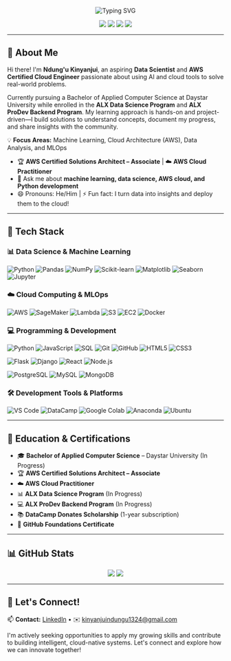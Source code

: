 <!-- Profile Banner -->
<p align="center">
  <img src="https://readme-typing-svg.demolab.com?font=Fira+Code&weight=700&pause=1000&center=true&width=600&lines=Hi,+I'm+Ndung'u+Kinyanjui" alt="Typing SVG" />
</p>

<p align="center">
  <img src="https://img.shields.io/badge/Data%20Science-📊-blue?style=for-the-badge">
  <img src="https://img.shields.io/badge/Machine%20Learning-🤖-green?style=for-the-badge">
  <img src="https://img.shields.io/badge/Cloud%20Computing-☁️-orange?style=for-the-badge">
  <img src="https://img.shields.io/badge/AI%20Engineering-🧠-purple?style=for-the-badge">
</p>

---

## 👋 About Me

Hi there! I'm **Ndung'u Kinyanjui**, an aspiring **Data Scientist** and **AWS Certified Cloud Engineer** passionate about using AI and cloud tools to solve real-world problems.

Currently pursuing a Bachelor of Applied Computer Science at Daystar University while enrolled in the **ALX Data Science Program** and **ALX ProDev Backend Program**. My learning approach is hands-on and project-driven—I build solutions to understand concepts, document my progress, and share insights with the community.

💡 **Focus Areas:** Machine Learning, Cloud Architecture (AWS), Data Analysis, and MLOps

- 🏆 **AWS Certified Solutions Architect – Associate** | ☁️ **AWS Cloud Practitioner**
- 💬 Ask me about **machine learning, data science, AWS cloud, and Python development**
- 😄 Pronouns: He/Him | ⚡ Fun fact: I turn data into insights and deploy them to the cloud!

---

## 🧰 Tech Stack

### 📊 **Data Science & Machine Learning**

![Python](https://img.shields.io/badge/Python-3776AB?style=for-the-badge&logo=python&logoColor=white)
![Pandas](https://img.shields.io/badge/Pandas-150458?style=for-the-badge&logo=pandas&logoColor=white)
![NumPy](https://img.shields.io/badge/NumPy-013243?style=for-the-badge&logo=numpy&logoColor=white)
![Scikit-learn](https://img.shields.io/badge/Scikit--learn-F7931E?style=for-the-badge&logo=scikit-learn&logoColor=white)
![Matplotlib](https://img.shields.io/badge/Matplotlib-11557c?style=for-the-badge&logo=matplotlib&logoColor=white)
![Seaborn](https://img.shields.io/badge/Seaborn-3776AB?style=for-the-badge&logo=seaborn&logoColor=white)
![Jupyter](https://img.shields.io/badge/Jupyter-F37626?style=for-the-badge&logo=jupyter&logoColor=white)



### ☁️ **Cloud Computing & MLOps**

![AWS](https://img.shields.io/badge/AWS-232F3E?style=for-the-badge&logo=amazon-aws&logoColor=white)
![SageMaker](https://img.shields.io/badge/SageMaker-FF9900?style=for-the-badge&logo=amazon-aws&logoColor=white)
![Lambda](https://img.shields.io/badge/Lambda-FF9900?style=for-the-badge&logo=aws-lambda&logoColor=white)
![S3](https://img.shields.io/badge/S3-569A31?style=for-the-badge&logo=amazon-s3&logoColor=white)
![EC2](https://img.shields.io/badge/EC2-FF9900?style=for-the-badge&logo=amazon-ec2&logoColor=white)
![Docker](https://img.shields.io/badge/Docker-2496ED?style=for-the-badge&logo=docker&logoColor=white)



### 💻 **Programming & Development**

![Python](https://img.shields.io/badge/Python-3776AB?style=for-the-badge&logo=python&logoColor=white)
![JavaScript](https://img.shields.io/badge/JavaScript-F7DF1E?style=for-the-badge&logo=javascript&logoColor=black)
![SQL](https://img.shields.io/badge/SQL-4479A1?style=for-the-badge&logo=postgresql&logoColor=white)
![Git](https://img.shields.io/badge/Git-F05032?style=for-the-badge&logo=git&logoColor=white)
![GitHub](https://img.shields.io/badge/GitHub-181717?style=for-the-badge&logo=github&logoColor=white)
![HTML5](https://img.shields.io/badge/HTML5-E34F26?style=for-the-badge&logo=html5&logoColor=white)
![CSS3](https://img.shields.io/badge/CSS3-1572B6?style=for-the-badge&logo=css3&logoColor=white)

![Flask](https://img.shields.io/badge/Flask-000000?style=for-the-badge&logo=flask&logoColor=white)
![Django](https://img.shields.io/badge/Django-092E20?style=for-the-badge&logo=django&logoColor=white)
![React](https://img.shields.io/badge/React-61DAFB?style=for-the-badge&logo=react&logoColor=black)
![Node.js](https://img.shields.io/badge/Node.js-339933?style=for-the-badge&logo=nodedotjs&logoColor=white)

![PostgreSQL](https://img.shields.io/badge/PostgreSQL-4169E1?style=for-the-badge&logo=postgresql&logoColor=white)
![MySQL](https://img.shields.io/badge/MySQL-4479A1?style=for-the-badge&logo=mysql&logoColor=white)
![MongoDB](https://img.shields.io/badge/MongoDB-47A248?style=for-the-badge&logo=mongodb&logoColor=white)



### 🛠️ **Development Tools & Platforms**

![VS Code](https://img.shields.io/badge/VS_Code-007ACC?style=for-the-badge&logo=visual-studio-code&logoColor=white)
![DataCamp](https://img.shields.io/badge/DataCamp-03EF62?style=for-the-badge&logo=datacamp&logoColor=white)
![Google Colab](https://img.shields.io/badge/Google_Colab-F9AB00?style=for-the-badge&logo=google-colab&logoColor=white)
![Anaconda](https://img.shields.io/badge/Anaconda-44A833?style=for-the-badge&logo=anaconda&logoColor=white)
![Ubuntu](https://img.shields.io/badge/Ubuntu-E95420?style=for-the-badge&logo=ubuntu&logoColor=white)



---

## 🎯 Education & Certifications

- 🎓 **Bachelor of Applied Computer Science** – Daystar University (In Progress)
- 🏆 **AWS Certified Solutions Architect – Associate**
- ☁️ **AWS Cloud Practitioner**
- 📊 **ALX Data Science Program** (In Progress)
- 💻 **ALX ProDev Backend Program** (In Progress)
- 📚 **DataCamp Donates Scholarship** (1-year subscription)
- 🐙 **GitHub Foundations Certificate**

---



## 📊 GitHub Stats

<p align="center">
  <img src="https://github-readme-stats.vercel.app/api?username=MaVeN-13TTN&show_icons=true&theme=radical&hide=contribs"/>
  <img src="https://github-readme-stats.vercel.app/api/top-langs/?username=MaVeN-13TTN&layout=compact&theme=radical"/>
</p>

---

## 📌 Let's Connect!

📫 **Contact:** [LinkedIn](https://www.linkedin.com/in/ndungu-kinyanjui/) • ✉️ kinyanjuindungu1324@gmail.com

I'm actively seeking opportunities to apply my growing skills and contribute to building intelligent, cloud-native systems. Let's connect and explore how we can innovate together!
